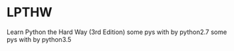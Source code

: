 # LPTHW
Learn Python the Hard Way (3rd Edition)
some pys with by python2.7
some pys with by python3.5
